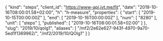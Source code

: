 {
  "kind": "steps",
  "client_id": "https://www-api.jvt.me/fit",
  "date": "2019-10-16T08:00:01.58+02:00",
  "h": "h-measure",
  "properties": {
    "start": [
      "2019-10-15T00:00:00Z"
    ],
    "end": [
      "2019-10-16T00:00:00Z"
    ],
    "num": [
      "8280"
    ],
    "unit": [
      "steps"
    ],
    "published": [
      "2019-10-16T08:00:01.58+02:00"
    ]
  },
  "slug": "2019/10/qolg1",
  "aliases": [
    "/mf2/2e62e627-943f-4970-9a70-5ed1f1369962/",
    "/mf2/2019/10/QOlg1"
  ]
}

